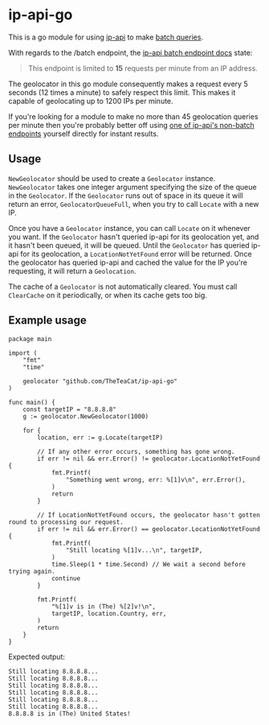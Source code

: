 # ip-api-go

This is a go module for using [ip-api](https://ip-api.com/) to make [batch queries](https://ip-api.com/docs/api:batch).

With regards to the /batch endpoint, the [ip-api batch endpoint docs](https://ip-api.com/docs/api:batch) state:

> This endpoint is limited to **15** requests per minute from an IP address.

The geolocator in this go module consequently makes a request every 5 seconds (12 times a minute) to safely respect this limit. This makes it capable of geolocating up to 1200 IPs per minute.

If you're looking for a module to make no more than 45 geolocation queries per minute then you're probably better off using [one of ip-api's non-batch endpoints](https://ip-api.com/docs/api:json) yourself directly for instant results.



## Usage

`NewGeolocator` should be used to create a `Geolocator` instance. `NewGeolocator` takes one integer argument specifying the size of the queue in the `Geolocator`. If the `Geolocator` runs out of space in its queue it will return an error, `GeolocatorQueueFull`, when you try to call `Locate` with a new IP.

Once you have a `Geolocator` instance, you can call `Locate` on it whenever you want. If the `Geolocator` hasn't queried ip-api for its geolocation yet, and it hasn't been queued, it will be queued. Until the `Geolocator` has queried ip-api for its geolocation, a `LocationNotYetFound` error will be returned. Once the geolocator has queried ip-api and cached the value for the IP you're requesting, it will return a `Geolocation`.

The cache of a `Geolocator` is not automatically cleared. You must call `ClearCache` on it periodically, or when its cache gets too big.



## Example usage

```golang
package main

import (
	"fmt"
	"time"

	geolocator "github.com/TheTeaCat/ip-api-go"
)

func main() {
	const targetIP = "8.8.8.8"
	g := geolocator.NewGeolocator(1000)

	for {
		location, err := g.Locate(targetIP)

		// If any other error occurs, something has gone wrong.
		if err != nil && err.Error() != geolocator.LocationNotYetFound {
			fmt.Printf(
				"Something went wrong, err: %[1]v\n", err.Error(),
			)
			return
		}

		// If LocationNotYetFound occurs, the geolocator hasn't gotten round to processing our request.
		if err != nil && err.Error() == geolocator.LocationNotYetFound {
			fmt.Printf(
				"Still locating %[1]v...\n", targetIP,
			)
			time.Sleep(1 * time.Second) // We wait a second before trying again.
			continue
		}

		fmt.Printf(
			"%[1]v is in (The) %[2]v!\n",
			targetIP, location.Country, err,
		)
		return
	}
}
```



Expected output:

```
Still locating 8.8.8.8...
Still locating 8.8.8.8...
Still locating 8.8.8.8...
Still locating 8.8.8.8...
Still locating 8.8.8.8...
Still locating 8.8.8.8...
8.8.8.8 is in (The) United States!
```

